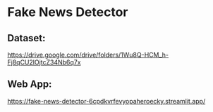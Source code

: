 # Fake News Detector

## Dataset:
https://drive.google.com/drive/folders/1Wu8Q-HCM_h-Fj8qCU2lOjtcZ34Nb6q7x
## Web App:
https://fake-news-detector-6cpdkvrfevyopaheroecky.streamlit.app/
